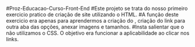 ﻿#Proz-Educacao-Curso-Front-End
#Este projeto se trata do nosso primeiro exercicio pratico de criação de site utilizando o HTML.
#A função deste exercicio era apenas para aprendermos a criação do <head>, criação do link para outra aba das opções, anexar imagens e tamanhos.
#Insta salientar que o não utilizamos o CSS. O objetivo era funcionar a aplicabilidade ao clicar nos links.
